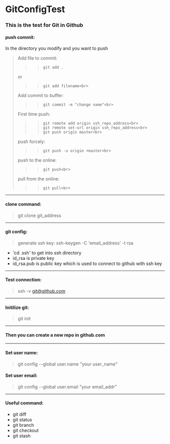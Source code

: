 # GitConfigTest

### This is the test for Git in Github
#### push commit: <br>

In the directory you modify and you want to push<br>
> Add file to commit: 	
>>> 	git add .	
> or 	
>>> 	git add filename<br>
> Add commit to buffer: 	
>>> 	git commit -m "change name"<br>
> First time push:	
>>> 	git remote add origin ssh_repo_address<br>
>>> 	git remote set-url origin ssh_repo_address<br>
>>> 	git push origin master<br>
> push forcely:		
>>> 	git push -u origin +master<br>
> push to the online: 	
>>> 	git push<br>
> pull from the online:	
>>> 	git pull<br>

------
#### clone command:<br>
> git clone git_address<br>

------
#### git config:<br>
> generate ssh key: ssh-keygen -C 'email_address' -t rsa<br>
* 'cd .ssh' to get into ssh directory<br>
* id_rsa is private key<br>
* id_rsa.pub is public key which is used to connect to github with ssh key<br>

------
#### Test connection: 
> ssh -v git@github.com<br>

------
#### Initilize git: 
> git init<br>

------
#### Then you can create a new repo in github.com<br>

------
#### Set user name: 
> git config --global user.name "your user_name"<br>
#### Set user email: 
> git config --global user.email "your email_addr"<br>

------
#### Useful command:<br>
* git diff<br>
* git status<br>
* git branch<br>
* git checkout<br>
* git stash<br>


